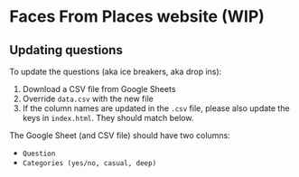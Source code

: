 # Faces From Places website (WIP)

## Updating questions

To update the questions (aka ice breakers, aka drop ins):

1. Download a CSV file from Google Sheets
2. Override `data.csv` with the new file
3. If the column names are updated in the `.csv` file, please also update the keys in `index.html`. They should match below.

The Google Sheet (and CSV file) should have two columns:

* `Question`
* `Categories (yes/no, casual, deep)`